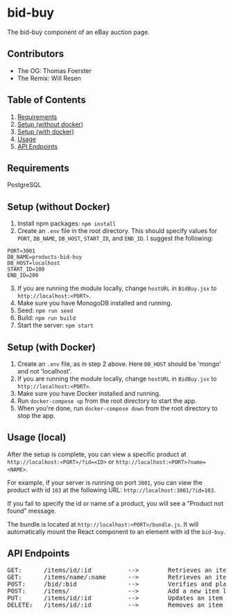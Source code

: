 # bid-buy

The bid-buy component of an eBay auction page.

## Contributors
  - The OG: Thomas Foerster
  - The Remix: Will Resen

## Table of Contents

1. [Requirements](#requirements)
2. [Setup (without docker)](#setup-without-docker)
3. [Setup (with docker)](#setup-with-docker)
4. [Usage](#usage-local)
5. [API Endpoints](#api-endpoints)

## Requirements

PostgreSQL

## Setup (without Docker)

1. Install npm packages: `npm install`
2. Create an `.env` file in the root directory. This should specify values for `PORT`, `DB_NAME`, `DB_HOST`, `START_ID`, and `END_ID`. I suggest the following:
  ```
  PORT=3001
  DB_NAME=products-bid-buy
  DB_HOST=localhost
  START_ID=100
  END_ID=200
  ```
3. If you are running the module locally, change `hostURL` in `BidBuy.jsx` to `http://localhost:<PORT>`.
4. Make sure you have MonogoDB installed and running.
5. Seed: `npm run seed`
6. Build: `npm run build`
7. Start the server: `npm start`

## Setup (with Docker)

1. Create an `.env` file, as in step 2 above. Here `DB_HOST` should be 'mongo' and not 'localhost'.
2. If you are running the module locally, change `hostURL` in `BidBuy.jsx` to `http://localhost:<PORT>`.
2. Make sure you have Docker installed and running.
3. Run `docker-compose up` from the root directory to start the app.
4. When you're done, run `docker-compose down` from the root directory to stop the app.

## Usage (local)

After the setup is complete, you can view a specific product at `http://localhost:<PORT>/?id=<ID>` or `http://localhost:<PORT>?name=<NAME>`.

For example, if your server is running on port `3001`, you can view the product with id `103` at the following URL: `http://localhost:3001/?id=103`.

If you fail to specify the id or name of a product, you will see a "Product not found" message.

The bundle is located at `http://localhost:<PORT>/bundle.js`. It will automatically mount the React component to an element with id the `bid-buy`.


## API Endpoints
<pre>
GET:      /items/id/:id          -->        Retrieves an item listing by its ID.
GET:      /items/name/:name      -->        Retrieves an item listing by its name.
POST:     /bid/:bid              -->        Verifies and places a bid on the current item listing.
POST:     /items/                -->        Add a new item listing.
PUT:      /items/id/:id          -->        Updates an item listing.
DELETE:   /items/id/:id          -->        Removes an item listing.
</pre>
